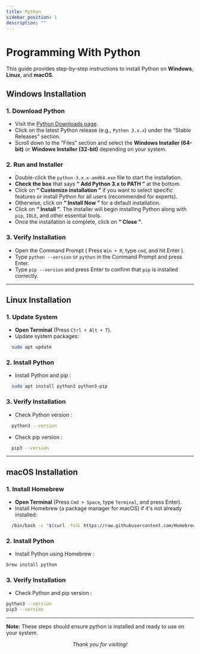 ```yaml
---
title: Python
sidebar_position: 1
description: ""
---
```

# Programming With Python

This guide provides step-by-step instructions to install Python on **Windows**, **Linux**, and **macOS**.

## Windows Installation

### 1. Download Python

- Visit the [Python Downloads page](https://www.python.org/downloads/windows/).
- Click on the latest Python release (e.g., `Python 3.x.x`) under the “Stable Releases” section.
- Scroll down to the “Files” section and select the **Windows Installer (64-bit)** or **Windows Installer (32-bit)** depending on your system.

### 2. Run and Installer

- Double-click the `python-3.x.x-amd64.exe` file to start the installation.
- **Check the box** that says **“ Add Python 3.x to PATH ”** at the bottom.
- Click on **“ Customize installation ”** if you want to select specific features or install Python for all users (recommended for experts).
- Otherwise, click on **“ Install Now ”** for a default installation.
- Click on **“ Install ”**. The installer will begin installing Python along with `pip`, `IDLE`, and other essential tools.
- Once the installation is complete, click on **“ Close ”**.

### 3. Verify Installation

- Open the Command Prompt ( Press `Win + R`, type `cmd`, and hit Enter ).
- Type `python --version` or `python` in the Command Prompt and press Enter.
- Type `pip --version` and press Enter to confirm that `pip` is installed correctly.


---

## Linux Installation

### 1. Update System

- **Open Terminal** (Press `Ctrl + Alt + T`).
- Update system packages:

```bash
  sudo apt update
```

### 2. Install Python

- Install Python and pip :

```bash
  sudo apt install python3 python3-pip
```

### 3. Verify Installation

- Check Python version :

```bash
  python3 --version
```

- Check pip version :

```bash
  pip3 --version
```

---

## macOS Installation

### 1. Install Homebrew

- **Open Terminal** (Press `Cmd + Space`, type `Terminal`, and press Enter).
- Install Homebrew (a package manager for macOS) if it's not already installed:

```bash
  /bin/bash -c "$(curl -fsSL https://raw.githubusercontent.com/Homebrew/install/HEAD/install.sh)"
```

### 2. Install Python

- Install Python using Homebrew :

```bash
brew install python
```

### 3. Verify Installation

- Check Python and pip version :

```bash
python3 --version
pip3 --version
```
---
**Note:** These steps should ensure python is installed and ready to use on your system.

<center><i>Thank you for visiting!</i></center>

